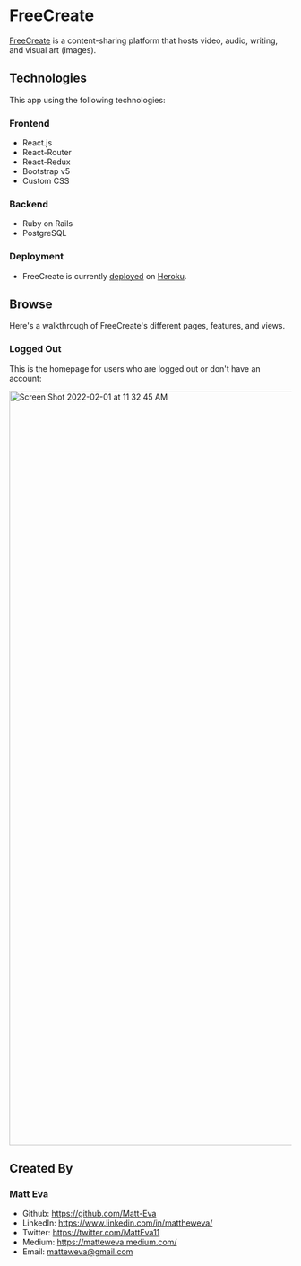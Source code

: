 # FreeCreate

<a href="https://freecreate.herokuapp.com/loggedout">FreeCreate</a> is a content-sharing platform that hosts video, audio, writing, and visual art (images).

## Technologies

This app using the following technologies:

### Frontend
- React.js 
- React-Router
- React-Redux
- Bootstrap v5
- Custom CSS

### Backend
- Ruby on Rails
- PostgreSQL

### Deployment
- FreeCreate is currently <a href="https://freecreate.herokuapp.com/loggedout">deployed</a> on <a href="https://www.heroku.com/about">Heroku</a>.

## Browse

Here's a walkthrough of FreeCreate's different pages, features, and views.

### Logged Out

This is the homepage for users who are logged out or don't have an account:


<img width="1344" alt="Screen Shot 2022-02-01 at 11 32 45 AM" src="https://user-images.githubusercontent.com/89106805/152038232-2481e2f0-7b3e-43bf-a6c8-744c983195dc.png">


## Created By

### Matt Eva

- Github: https://github.com/Matt-Eva
- LinkedIn: https://www.linkedin.com/in/mattheweva/
- Twitter: https://twitter.com/MattEva11
- Medium: https://matteweva.medium.com/
- Email: matteweva@gmail.com


